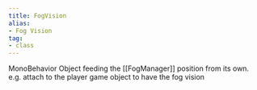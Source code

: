 ```yaml
---
title: FogVision
alias: 
- Fog Vision
tag: 
- class
---
```

MonoBehavior Object feeding the [[FogManager]] position from its own.\
e.g. attach to the player game object to have the fog vision
